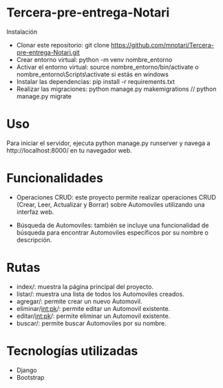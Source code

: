 # Tercera-pre-entrega-Notari

Instalación
* Clonar este repositorio: git clone https://github.com/mnotari/Tercera-pre-entrega-Notari.git
* Crear entorno virtual: python -m venv nombre_entorno
* Activar el entorno virtual: source nombre_entorno/bin/activate o nombre_entorno\Scripts\activate si estás en windows
* Instalar las dependencias: pip install -r requirements.txt
* Realizar las migraciones: python manage.py makemigrations // python manage.py migrate

# Uso
Para iniciar el servidor, ejecuta python manage.py runserver y navega a http://localhost:8000/ en tu navegador web.

# Funcionalidades
* Operaciones CRUD: este proyecto permite realizar operaciones CRUD (Crear, Leer, Actualizar y Borrar) sobre Automoviles utilizando una interfaz web.

* Búsqueda de Automoviles: también se incluye una funcionalidad de búsqueda para encontrar Automoviles específicos por su nombre o descripción.

# Rutas
* index/: muestra la página principal del proyecto.
* listar/: muestra una lista de todos los Automoviles creados.
* agregar/: permite crear un nuevo Automovil.
* eliminar/<int:pk>/: permite editar un Automovil existente.
* editar/<int:pk>/: permite eliminar un Automovil existente.
* buscar/: permite buscar Automoviles por su nombre.

# Tecnologías utilizadas
* Django
* Bootstrap
